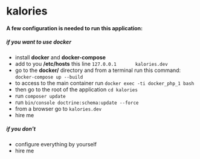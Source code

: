 kalories
========

#### A few configuration is needed to run this application:

##### if you want to use docker

* install **docker** and **docker-compose**
* add to you **/etc/hosts** this line `127.0.0.1       kalories.dev`
* go to the **docker/** directory and from a terminal run this command: `docker-compose up --build`
* to access to the main container run `docker exec -ti docker_php_1 bash`
* then go to the root of the application `cd kalories`
* run `composer update`
* run `bin/console doctrine:schema:update --force`
* from a browser go to `kalories.dev`
* hire me

##### if you don't

* configure everything by yourself
* hire me

